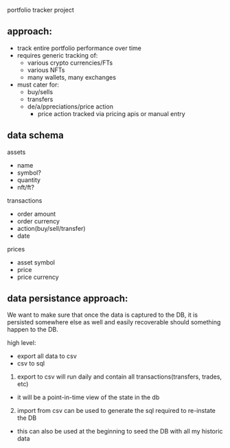 portfolio tracker project

## approach:
- track entire portfolio performance over time
- requires generic tracking of: 
    - various crypto currencies/FTs
    - various NFTs
    - many wallets, many exchanges
- must cater for:
    - buy/sells
    - transfers
    - de/a/ppreciations/price action
        - price action tracked via pricing apis or manual entry

## data schema

assets
- name
- symbol?
- quantity
- nft/ft?

transactions
- order amount
- order currency
- action(buy/sell/transfer)
- date

prices
- asset symbol
- price
- price currency

## data persistance approach:
We want to make sure that once the data is captured to the DB, it is persisted somewhere else as well and easily recoverable should something happen to the DB.

high level:
- export all data to csv
- csv to sql

1. export to csv will run daily and contain all transactions(transfers, trades, etc)
- it will be a point-in-time view of the state in the db
2. import from csv can be used to generate the sql required to re-instate the DB
- this can also be used at the beginning to seed the DB with all my historic data
